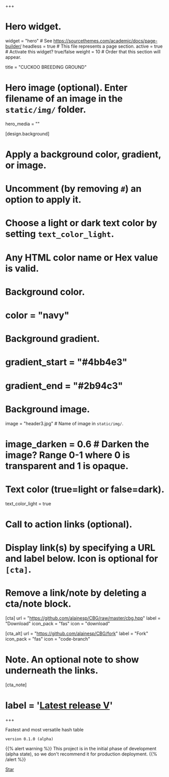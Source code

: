 +++
# Hero widget.
widget = "hero"  # See https://sourcethemes.com/academic/docs/page-builder/
headless = true  # This file represents a page section.
active = true  # Activate this widget? true/false
weight = 10  # Order that this section will appear.

title = "CUCKOO BREEDING GROUND"

# Hero image (optional). Enter filename of an image in the `static/img/` folder.
hero_media = ""

[design.background]
  # Apply a background color, gradient, or image.
  #   Uncomment (by removing `#`) an option to apply it.
  #   Choose a light or dark text color by setting `text_color_light`.
  #   Any HTML color name or Hex value is valid.

  # Background color.
  # color = "navy"
  
  # Background gradient.
  # gradient_start = "#4bb4e3"
  # gradient_end = "#2b94c3"
  
  # Background image.
  image = "header3.jpg"  # Name of image in `static/img/`.
  # image_darken = 0.6  # Darken the image? Range 0-1 where 0 is transparent and 1 is opaque.

  # Text color (true=light or false=dark).
  text_color_light = true

# Call to action links (optional).
#   Display link(s) by specifying a URL and label below. Icon is optional for `[cta]`.
#   Remove a link/note by deleting a cta/note block.
[cta]
  url = "https://github.com/alainesp/CBG/raw/master/cbg.hpp"
  label = "Download"
  icon_pack = "fas"
  icon = "download"
  
[cta_alt]
  url = "https://github.com/alainesp/CBG/fork"
  label = "Fork"
  icon_pack = "fas"
  icon = "code-branch"

# Note. An optional note to show underneath the links.
[cta_note]
#  label = '<a class="js-github-release" href="https://sourcethemes.com/academic/updates" data-repo="alainesp/CBG">Latest release V</a>'
+++

Fastest and most versatile hash table

`version 0.1.0 (alpha)`

{{% alert warning %}}
This project is in the initial phase of development (alpha state), so we don't recommend it for production deployment.
{{% /alert %}}

<a class="github-button" href="https://github.com/alainesp/CBG" data-icon="octicon-star" data-size="large" data-show-count="true" aria-label="Star this on GitHub">Star</a>
<script async defer src="https://buttons.github.io/buttons.js"></script>
